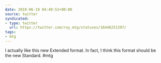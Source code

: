 ```yaml
---
date: 2010-06-18 04:49:53+00:00
source: twitter
syndicated:
- type: twitter
  url: https://twitter.com/roy_mtg/statuses/16446251397/
tags:
- mtg
---
```


I actually like this new Extended format. In fact, I think this format should be the new Standard. #mtg